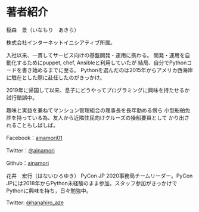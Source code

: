 # 著者紹介

稲森　景（いなもり　あきら）

株式会社インターネットイニシアティブ所属。

入社以来、一貫してサービス向けの基盤開発・運用に携わる。
開発・運用を自動化するためにpuppet, chef, Ansibleと利用していたが
結局、自分でPythonコードを書き始めるまでに至る。
Pythonを選んだのは2015年からアメリカ西海岸に駐在とした際に赴任したのがきっかけ。

2019年に帰国して以来、息子にどうやってプログラミングに興味を持たせるか試行錯誤中。

趣味と実益を兼ねてマンション管理組合の理事長を長年勤める傍ら
小型船舶免許を持っている為、友人から近隣住民向けクルーズの操船要員として
かり出されることもしばしば。

Facebook：[ainamori01](https://www.facebook.com/ainamori01)

Twitter：[@ainamori](https://twitter.com/ainamori)

Github：[ainamori](https://github.com/ainamori)

花井　宏行（はないひろゆき）
PyCon JP 2020事務局チームリーダー。PyCon JPには2018年からPython未経験のまま参加。スタッフ参加がきっかけでPythonに興味を持ち，日々勉強中。

Twitter: [@hanahiro_aze](https://twitter.com/hanahiro_aze)